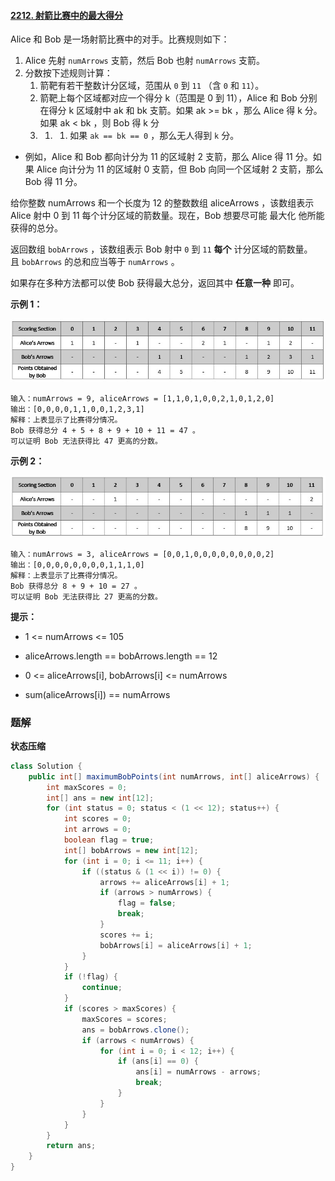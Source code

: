 #### [2212. 射箭比赛中的最大得分](https://leetcode-cn.com/problems/maximum-points-in-an-archery-competition/)

Alice 和 Bob 是一场射箭比赛中的对手。比赛规则如下：

1. Alice 先射 `numArrows` 支箭，然后 Bob 也射 `numArrows` 支箭。
2. 分数按下述规则计算：
   1. 箭靶有若干整数计分区域，范围从 `0` 到 `11` （含 `0` 和 `11`）。
   2. 箭靶上每个区域都对应一个得分 k（范围是 0 到 11），Alice 和 Bob 分别在得分 k 区域射中 ak 和 bk 支箭。如果 ak >= bk ，那么 Alice 得 k 分。如果 ak < bk ，则 Bob 得 k 分
   3. 1. 1. 如果 `ak == bk == 0` ，那么无人得到 `k` 分。
* 例如，Alice 和 Bob 都向计分为 11 的区域射 2 支箭，那么 Alice 得 11 分。如果 Alice 向计分为 11 的区域射 0 支箭，但 Bob 向同一个区域射 2 支箭，那么 Bob 得 11 分。

给你整数 numArrows 和一个长度为 12 的整数数组 aliceArrows ，该数组表示 Alice 射中 0 到 11 每个计分区域的箭数量。现在，Bob 想要尽可能 最大化 他所能获得的总分。

返回数组 `bobArrows` ，该数组表示 Bob 射中 `0` 到 `11` **每个** 计分区域的箭数量。且 `bobArrows` 的总和应当等于 `numArrows` 。

如果存在多种方法都可以使 Bob 获得最大总分，返回其中 **任意一种** 即可。

**示例 1：**

![](./images/射箭比赛中的最大得分/1.jpg)

```shell
输入：numArrows = 9, aliceArrows = [1,1,0,1,0,0,2,1,0,1,2,0]
输出：[0,0,0,0,1,1,0,0,1,2,3,1]
解释：上表显示了比赛得分情况。
Bob 获得总分 4 + 5 + 8 + 9 + 10 + 11 = 47 。
可以证明 Bob 无法获得比 47 更高的分数。
```

**示例 2：**

![](./images/射箭比赛中的最大得分/2.jpg)

```shell
输入：numArrows = 3, aliceArrows = [0,0,1,0,0,0,0,0,0,0,0,2]
输出：[0,0,0,0,0,0,0,0,1,1,1,0]
解释：上表显示了比赛得分情况。
Bob 获得总分 8 + 9 + 10 = 27 。
可以证明 Bob 无法获得比 27 更高的分数。
```

**提示：**

* 1 <= numArrows <= 105

* aliceArrows.length == bobArrows.length == 12

* 0 <= aliceArrows[i], bobArrows[i] <= numArrows

* sum(aliceArrows[i]) == numArrows

### 题解

**状态压缩**

```java
class Solution {
    public int[] maximumBobPoints(int numArrows, int[] aliceArrows) {
        int maxScores = 0;
        int[] ans = new int[12];
        for (int status = 0; status < (1 << 12); status++) {
            int scores = 0;
            int arrows = 0;
            boolean flag = true;
            int[] bobArrows = new int[12];
            for (int i = 0; i <= 11; i++) {
                if ((status & (1 << i)) != 0) {
                    arrows += aliceArrows[i] + 1;
                    if (arrows > numArrows) {
                        flag = false;
                        break;
                    }
                    scores += i;
                    bobArrows[i] = aliceArrows[i] + 1;
                }
            }
            if (!flag) {
                continue;
            }
            if (scores > maxScores) {
                maxScores = scores;
                ans = bobArrows.clone();
                if (arrows < numArrows) {
                    for (int i = 0; i < 12; i++) {
                        if (ans[i] == 0) {
                            ans[i] = numArrows - arrows;
                            break;
                        }
                    }
                }
            }
        }
        return ans;
    }
}
```
